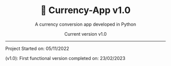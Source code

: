 <div align="center">
<h1>💸 Currency-App v1.0</h1>

A currency conversion app developed in Python

Current version v1.0
</div>

---

Project Started on: 05/11/2022

(v1.0): First functional version completed on: 23/02/2023

